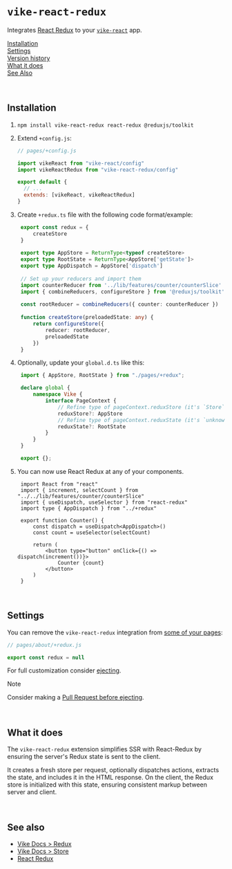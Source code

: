 # `vike-react-redux`

Integrates [React Redux](https://react-redux.js.org) to your [`vike-react`](https://vike.dev/vike-react) app.

[Installation](#installation)  
[Settings](#settings)  
[Version history](https://github.com/vikejs/vike-react/blob/main/packages/vike-react-redux/CHANGELOG.md)  
[What it does](#what-it-does)  
[See Also](#see-also)  

<br/>

## Installation

1. `npm install vike-react-redux react-redux @reduxjs/toolkit`
2. Extend `+config.js`:
   ```js
   // pages/+config.js

   import vikeReact from "vike-react/config"
   import vikeReactRedux from "vike-react-redux/config"

   export default {
     // ...
     extends: [vikeReact, vikeReactRedux]
   }
   ```

3. Create `+redux.ts` file with the following code format/example:
   ```ts
    export const redux = {
        createStore
    }
    
    export type AppStore = ReturnType<typeof createStore>
    export type RootState = ReturnType<AppStore['getState']>
    export type AppDispatch = AppStore['dispatch']
    
    // Set up your reducers and import them
    import counterReducer from '../lib/features/counter/counterSlice'
    import { combineReducers, configureStore } from '@reduxjs/toolkit'
    
    const rootReducer = combineReducers({ counter: counterReducer })
    
    function createStore(preloadedState: any) {
        return configureStore({
            reducer: rootReducer,
            preloadedState
        })
    }
   ```

4. Optionally, update your `global.d.ts` like this:
   ```ts
    import { AppStore, RootState } from "./pages/+redux";

    declare global {
        namespace Vike {
            interface PageContext {
                // Refine type of pageContext.reduxStore (it's `Store` by default)
                reduxStore?: AppStore
                // Refine type of pageContext.reduxState (it's `unknown` by default)
                reduxState?: RootState
            }
        }
    }

    export {};
   ```

5. You can now use React Redux at any of your components.
   ```tsx
    import React from "react"
    import { increment, selectCount } from "../../lib/features/counter/counterSlice"
    import { useDispatch, useSelector } from "react-redux"
    import type { AppDispatch } from "../+redux"

    export function Counter() {
        const dispatch = useDispatch<AppDispatch>()
        const count = useSelector(selectCount)

        return (
            <button type="button" onClick={() => dispatch(increment())}>
                Counter {count}
            </button>
        )
    }
   ```

<br/>

## Settings
You can remove the `vike-react-redux` integration from [some of your pages](https://vike.dev/config#inheritance):

```js
// pages/about/+redux.js

export const redux = null
```

For full customization consider [ejecting](https://vike.dev/eject).

> [!NOTE]
> Consider making a [Pull Request before ejecting](https://vike.dev/eject#when-to-eject).

<br/>

## What it does

The `vike-react-redux` extension simplifies SSR with React-Redux by ensuring the server's Redux state is sent to the client. 

It creates a fresh store per request, optionally dispatches actions, extracts the state, and includes it in the HTML response. On the client, the Redux store is initialized with this state, ensuring consistent markup between server and client.

<br/>

## See also
- [Vike Docs > Redux](https://vike.dev/redux)
- [Vike Docs > Store](https://vike.dev/store)
- [React Redux](https://react-redux.js.org)